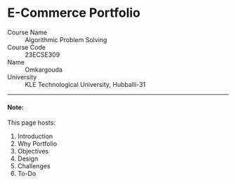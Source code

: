# E-Commerce Portfolio

<dl>
<dt>Course Name</dt>
<dd>Algorithmic Problem Solving</dd>
<dt>Course Code</dt>
<dd>23ECSE309</dd>
<dt>Name</dt>
<dd>Omkargouda</dd>
<dt>University</dt>
<dd>KLE Technological University, Hubballi-31</dd>
</dl>

* * *

#### Note:
This page hosts:

1. Introduction
2. Why Portfolio
3. Objectives
4. Design
5. Challenges
6. To-Do
